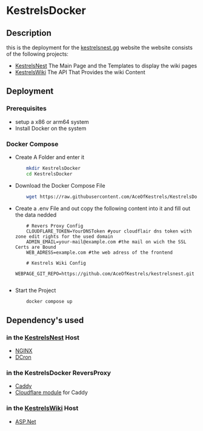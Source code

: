 # KestrelsDocker

## Description
this is the deployment for the  [kestrelsnest.gg](https://kestrelsnest.gg/) website
the website consists of the following projects:
- [KestrelsNest](https://github.com/AceOfKestrels/KestrelsNest) The Main Page and the Templates to display the wiki pages
- [KestrelsWiki](https://github.com/AceOfKestrels/KestrelsWiki) The API That Provides the wiki Content

## Deployment
### Prerequisites

- setup a x86 or arm64 system
- Install Docker on the system

### Docker Compose

- Create A Folder and enter it
    ```Bash
        mkdir KestrelsDocker
        cd KestrelsDocker
    ```
  
- Download the Docker Compose File
    ```Bash
        wget https://raw.githubusercontent.com/AceOfKestrels/KestrelsDocker/refs/heads/main/docker-compose.yml
    ```
- Create a .env File and out copy the following content into it and fill out the data nedded
    ```dotenv
        # Revers Proxy Config
        CLOUDFLARE_TOKEN=YourDNSToken #your cloudflair dns token with zone edit rights for the used domain
        ADMIN_EMAIL=your-mail@example.com #the mail on wich the SSL Certs are Bound
        WEB_ADRESS=example.com #the web adress of the frontend
  
        # Kestrels Wiki Config
        WEBPAGE_GIT_REPO=https://github.com/AceOfKestrels/kestrelsnest.git
        
    ```

- Start the Project
    ```Bash
        docker compose up
    ```


## Dependency's used

### in the [KestrelsNest](https://github.com/AceOfKestrels/KestrelsNest) Host
- [NGINX](https://hub.docker.com/_/nginx)
- [DCron](https://github.com/dubiousjim/dcron)

### in the KestrelsDocker ReversProxy
- [Caddy](https://hub.docker.com/_/caddy/)
- [Cloudflare module](https://github.com/caddy-dns/cloudflare) for Caddy

### in the [KestrelsWiki](https://github.com/AceOfKestrels/KestrelsWiki) Host
- [ASP.Net](https://learn.microsoft.com/en-us/aspnet/core/host-and-deploy/docker/building-net-docker-images?view=aspnetcore-9.0#aspnet-core-docker-images)
  
